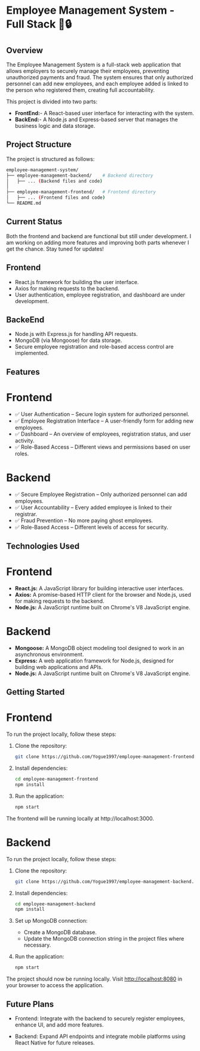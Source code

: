 # Employee Management System - Full Stack 🏢🔒

## Overview

The Employee Management System is a full-stack web application that allows employers to securely manage their employees, preventing unauthorized payments and fraud. The system ensures that only authorized personnel can add new employees, and each employee added is linked to the person who registered them, creating full accountability.

This project is divided into two parts:

- **FrontEnd:**- A React-based user interface for interacting with the system.
- **BackEnd:**- A Node.js and Express-based server that manages the business logic and data storage.

## Project Structure

The project is structured as follows:

   ```bash
   employee-management-system/
├── employee-management-backend/    # Backend directory
│   ├── ... (Backend files and code)
│
├── employee-management-frontend/   # Frontend directory
│   ├── ... (Frontend files and code)
└── README.md

   ```

## Current Status

Both the frontend and backend are functional but still under development. I am working on adding more features and improving both parts whenever I get the chance. Stay tuned for updates!


## Frontend

- React.js framework for building the user interface.
- Axios for making requests to the backend.
- User authentication, employee registration, and dashboard are under development.


## BackeEnd

- Node.js with Express.js for handling API requests.
- MongoDB (via Mongoose) for data storage.
- Secure employee registration and role-based access control are implemented.


## Features

# Frontend

- ✅ User Authentication – Secure login system for authorized personnel.
- ✅ Employee Registration Interface – A user-friendly form for adding new employees.
- ✅ Dashboard – An overview of employees, registration status, and user activity.
- ✅ Role-Based Access – Different views and permissions based on user roles.

# Backend

- ✅ Secure Employee Registration – Only authorized personnel can add employees.
- ✅ User Accountability – Every added employee is linked to their registrar.
- ✅ Fraud Prevention – No more paying ghost employees.
- ✅ Role-Based Access – Different levels of access for security.


## Technologies Used

# Frontend

- **React.js:** A JavaScript library for building interactive user interfaces.
- **Axios:** A promise-based HTTP client for the browser and Node.js, used for making requests to the backend.
- **Node.js:** A JavaScript runtime built on Chrome's V8 JavaScript engine.

# Backend

- **Mongoose:** A MongoDB object modeling tool designed to work in an asynchronous environment.
- **Express:** A web application framework for Node.js, designed for building web applications and APIs.
- **Node.js:** A JavaScript runtime built on Chrome's V8 JavaScript engine.

## Getting Started

# Frontend

To run the project locally, follow these steps:

1. Clone the repository:

   ```bash
   git clone https://github.com/Yogue1997/employee-management-frontend.git
   ```

2. Install dependencies:

   ```bash
   cd employee-management-frontend
   npm install
   ```

4. Run the application:

   ```bash
   npm start
   ```
The frontend will be running locally at http://localhost:3000.

# Backend

To run the project locally, follow these steps:

1. Clone the repository:

   ```bash
   git clone https://github.com/Yogue1997/employee-management-backend.git
   ```

2. Install dependencies:

   ```bash
   cd employee-management-backend
   npm install
   ```

3. Set up MongoDB connection:

   - Create a MongoDB database.
   - Update the MongoDB connection string in the project files where necessary.

4. Run the application:

   ```bash
   npm start
   ```

The project should now be running locally. Visit [http://localhost:8080](http://localhost:8080) in your browser to access the application.

## Future Plans

- Frontend: Integrate with the backend to securely register employees, enhance UI, and add more features.

- Backend: Expand API endpoints and integrate mobile platforms using React Native for future releases.
